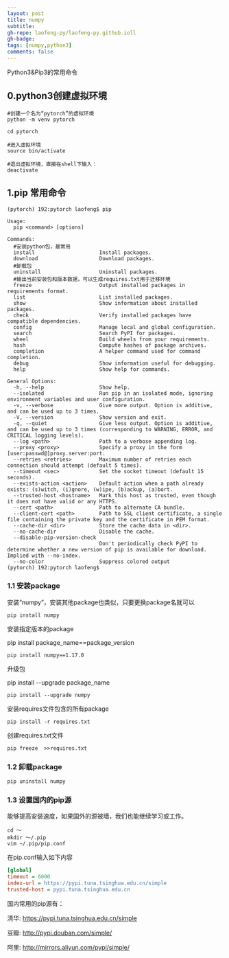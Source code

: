 ```yaml
---
layout: post
title: numpy
subtitle: 
gh-repo: laofeng-py/laofeng-py.github.ioll
gh-badge: 
tags: [numpy,python3]
comments: false
---
```


Python3&Pip3的常用命令

## 0.python3创建虚拟环境

```shell
#创建一个名为“pytorch”的虚拟环境
python -m venv pytorch

cd pytorch

#进入虚拟环境
source bin/activate

#退出虚拟环境，直接在shell下输入：
deactivate
```



## 1.pip 常用命令

```shell
(pytorch) 192:pytorch laofeng$ pip 

Usage:   
  pip <command> [options]

Commands:
  #安装python包，最常用
  install                     Install packages.
  download                    Download packages.
  #卸载包
  uninstall                   Uninstall packages.
  #输出当前安装包和版本数据，可以生成requires.txt用于迁移环境
  freeze                      Output installed packages in requirements format.
  list                        List installed packages.
  show                        Show information about installed packages.
  check                       Verify installed packages have compatible dependencies.
  config                      Manage local and global configuration.
  search                      Search PyPI for packages.
  wheel                       Build wheels from your requirements.
  hash                        Compute hashes of package archives.
  completion                  A helper command used for command completion.
  debug                       Show information useful for debugging.
  help                        Show help for commands.

General Options:
  -h, --help                  Show help.
  --isolated                  Run pip in an isolated mode, ignoring environment variables and user configuration.
  -v, --verbose               Give more output. Option is additive, and can be used up to 3 times.
  -V, --version               Show version and exit.
  -q, --quiet                 Give less output. Option is additive, and can be used up to 3 times (corresponding to WARNING, ERROR, and CRITICAL logging levels).
  --log <path>                Path to a verbose appending log.
  --proxy <proxy>             Specify a proxy in the form [user:passwd@]proxy.server:port.
  --retries <retries>         Maximum number of retries each connection should attempt (default 5 times).
  --timeout <sec>             Set the socket timeout (default 15 seconds).
  --exists-action <action>    Default action when a path already exists: (s)witch, (i)gnore, (w)ipe, (b)ackup, (a)bort.
  --trusted-host <hostname>   Mark this host as trusted, even though it does not have valid or any HTTPS.
  --cert <path>               Path to alternate CA bundle.
  --client-cert <path>        Path to SSL client certificate, a single file containing the private key and the certificate in PEM format.
  --cache-dir <dir>           Store the cache data in <dir>.
  --no-cache-dir              Disable the cache.
  --disable-pip-version-check
                              Don't periodically check PyPI to determine whether a new version of pip is available for download. Implied with --no-index.
  --no-color                  Suppress colored output
(pytorch) 192:pytorch laofeng$ 
```

### 1.1 安装package

安装“numpy”，安装其他package也类似，只要更换package名就可以

```shell
pip install numpy
```

安装指定版本的package

pip install package_name==package_version

```shell
pip install numpy==1.17.0
```

升级包

pip install --upgrade package_name

```shell
pip install --upgrade numpy
```

安装requires文件包含的所有package

```shell
pip install -r requires.txt
```

创建requires.txt文件

```shell
pip freeze  >>requires.txt
```

### 1.2 卸载package

```shell
pip uninstall numpy
```

### 1.3 设置国内的pip源

能够提高安装速度，如果国外的源被墙，我们也能继续学习或工作。

```shell
cd ～
mkdir ～/.pip
vim ~/.pip/pip.conf
```

在pip.conf输入如下内容

```ini
[global] 
timeout = 6000 
index-url = https://pypi.tuna.tsinghua.edu.cn/simple
trusted-host = pypi.tuna.tsinghua.edu.cn
```

国内常用的pip源有：

清华: https://pypi.tuna.tsinghua.edu.cn/simple

豆瓣: http://pypi.douban.com/simple/

阿里: http://mirrors.aliyun.com/pypi/simple/
